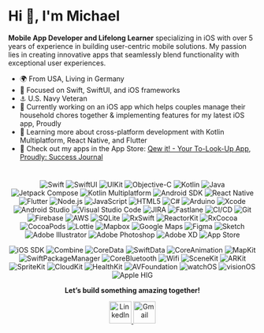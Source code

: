 # Hi 👋, I'm Michael

**Mobile App Developer and Lifelong Learner** specializing in iOS with over 5 years of experience in building user-centric mobile solutions. My passion lies in creating innovative apps that seamlessly blend functionality with exceptional user experiences.

- 🌍 From USA, Living in Germany  
- 🎯 Focused on Swift, SwiftUI, and iOS frameworks
- ⚓️ U.S. Navy Veteran
- 🐝 Currently working on an iOS app which helps couples manage their household chores together & implementing features for my latest iOS app, Proudly
- 🌱 Learning more about cross-platform development with Kotlin Multiplatform, React Native, and Flutter
- 📱 Check out my apps in the App Store: [Qew it! - Your To-Look-Up App](https://apps.apple.com/us/app/qew-it-your-to-look-up-app/id1469611711), [Proudly: Success Journal](https://apps.apple.com/us/app/proudly-reflect-remind/id6746349908)

# 
<p align="center">
  <!-- 🚀 Languages & Frameworks -->
  <img src="https://img.shields.io/badge/Swift-FA7343?style=flat&logo=swift&logoColor=white" alt="Swift"/>
  <img src="https://img.shields.io/badge/SwiftUI-007AFF?style=flat&logo=swift&logoColor=white" alt="SwiftUI"/>
  <img src="https://img.shields.io/badge/UIKit-000000?style=flat&logo=apple&logoColor=white" alt="UIKit"/>
  <img src="https://img.shields.io/badge/Objective--C-000000?style=flat&logo=apple&logoColor=white" alt="Objective-C"/>

  <!-- Android & Kotlin -->
  <img src="https://img.shields.io/badge/Kotlin-0095D5?style=flat&logo=kotlin&logoColor=white" alt="Kotlin"/>
  <img src="https://img.shields.io/badge/java-%23ED8B00.svg?style=flat&logo=openjdk&logoColor=white" alt="Java"/>
  <img src="https://img.shields.io/badge/Jetpack%20Compose-4285F4?style=flat&logo=jetpack-compose&logoColor=white" alt="Jetpack Compose"/>
  <img src="https://img.shields.io/badge/Kotlin%20Multiplatform-0095D5?style=flat&logo=kotlin&logoColor=white" alt="Kotlin Multiplatform"/>
  <img src="https://img.shields.io/badge/Android%20SDK-3DDC84?style=flat&logo=android&logoColor=white" alt="Android SDK"/>
  
  <!-- Cross-Platform & Web -->
  <img src="https://img.shields.io/badge/React%20Native-61DAFB?style=flat&logo=react&logoColor=black" alt="React Native"/>
  <img src="https://img.shields.io/badge/Flutter-02569B?style=flat&logo=flutter&logoColor=white" alt="Flutter"/>
  <img src="https://img.shields.io/badge/Node.js-339933?style=flat&logo=node.js&logoColor=white" alt="Node.js"/>
  <img src="https://img.shields.io/badge/JavaScript-F7DF1E?style=flat&logo=javascript&logoColor=black" alt="JavaScript"/>
  <img src="https://img.shields.io/badge/HTML5-E34F26?style=flat&logo=html5&logoColor=white" alt="HTML5"/>
  <img src="https://img.shields.io/badge/C%23-239120?style=flat&logo=csharp&logoColor=white" alt="C#"/>
  <img src="https://img.shields.io/badge/Arduino-00979D?style=flat&logo=arduino&logoColor=white" alt="Arduino"/>
  
  <!-- 🔧 Development Tools -->
  <img src="https://img.shields.io/badge/Xcode-147EFB?style=flat&logo=xcode&logoColor=white" alt="Xcode"/>
  <img src="https://img.shields.io/badge/Android%20Studio-3DDC84?style=flat&logo=android-studio&logoColor=white" alt="Android Studio"/>
  <img src="https://img.shields.io/badge/Visual%20Studio%20Code-007ACC?style=flat&logo=visual-studio-code&logoColor=white" alt="Visual Studio Code"/>
  <img src="https://img.shields.io/badge/JIRA-0052CC?style=flat&logo=jira&logoColor=white" alt="JIRA"/>
  <img src="https://img.shields.io/badge/Fastlane-00F200?style=flat&logo=fastlane&logoColor=white" alt="Fastlane"/>
  <img src="https://img.shields.io/badge/CI/CD-2088FF?style=flat&logo=github-actions&logoColor=white" alt="CI/CD"/>
  <img src="https://img.shields.io/badge/Git-F05032?style=flat&logo=git&logoColor=white" alt="Git"/>
  <img src="https://img.shields.io/badge/Firebase-FFCA28?style=flat&logo=firebase&logoColor=black" alt="Firebase"/>
  <img src="https://img.shields.io/badge/Amazon%20AWS-FF9900?style=flat&logo=amazon-aws&logoColor=white" alt="AWS"/>
  <img src="https://img.shields.io/badge/SQLite-003B57?style=flat&logo=sqlite&logoColor=white" alt="SQLite"/> 

  <!-- Third-Party Libraries and Tools -->
  <img src="https://img.shields.io/badge/RxSwift-DD0B78?style=flat&logoColor=white" alt="RxSwift"/>
  <img src="https://img.shields.io/badge/ReactorKit-DD0B78?style=flat&logoColor=white" alt="ReactorKit"/>
  <img src="https://img.shields.io/badge/RxCocoa-DD0B78?style=flat&logoColor=white" alt="RxCocoa"/>
  <img src="https://img.shields.io/badge/CocoaPods-E1E4E8?style=flat&logo=cocoapods&logoColor=black" alt="CocoaPods"/>
  <img src="https://img.shields.io/badge/Lottie-FF9900?style=flat&logo=lottie&logoColor=white" alt="Lottie"/>
  <img src="https://img.shields.io/badge/Mapbox-000000?style=flat&logo=mapbox&logoColor=white" alt="Mapbox"/>
  <img src="https://img.shields.io/badge/Google%20Maps-4285F4?style=flat&logo=google-maps&logoColor=white" alt="Google Maps"/>

   <!-- 🎨 Design & Prototyping -->
  <img src="https://img.shields.io/badge/Figma-F24E1E?style=flat&logo=figma&logoColor=white" alt="Figma"/>
  <img src="https://img.shields.io/badge/Sketch-F7B500?style=flat&logo=sketch&logoColor=black" alt="Sketch"/>
  <img src="https://img.shields.io/badge/Adobe%20Illustrator-330000?style=flat&logo=adobe-illustrator&labelColor=FF9A01" alt="Adobe Illustrator"/>
  <img src="https://img.shields.io/badge/Adobe%20Photoshop-011E36?style=flat&logo=adobe-photoshop&labelColor=31A8FF" alt="Adobe Photoshop"/>
  <img src="https://img.shields.io/badge/Adobe%20XD-450237?style=flat&logo=adobe-xd&labelColor=FF64F7" alt="Adobe XD"/>

    
  <!-- 📱 App Deployment & Distribution -->
  <img src="https://img.shields.io/badge/App%20Store-0D96F6?style=flat&logo=app-store&logoColor=white" alt="App Store"/>  
</p>

<p align="center">
  <!-- iOS Specific Frameworks and Tools -->
  <img src="https://img.shields.io/badge/iOS%20SDK-E1E4E8?style=flat&logo=apple&logoColor=000000" alt="iOS SDK"/>
  <img src="https://img.shields.io/badge/Combine-E1E4E8?style=flat&logo=apple&logoColor=000000" alt="Combine"/>
  <img src="https://img.shields.io/badge/CoreData-E1E4E8?style=flat&logo=apple&logoColor=000000" alt="CoreData"/>
  <img src="https://img.shields.io/badge/SwiftData-E1E4E8?style=flat&logo=apple&logoColor=000000" alt="SwiftData"/>
  <img src="https://img.shields.io/badge/CoreAnimation-E1E4E8?style=flat&logo=apple&logoColor=000000" alt="CoreAnimation"/>
  <img src="https://img.shields.io/badge/MapKit-E1E4E8?style=flat&logo=apple&logoColor=000000" alt="MapKit"/>
  <img src="https://img.shields.io/badge/Swift%20Package%20Manager-E1E4E8?style=flat&logo=apple&logoColor=000000" alt="SwiftPackageManager"/>
  <img src="https://img.shields.io/badge/CoreBluetooth-E1E4E8?style=flat&logo=apple&logoColor=000000" alt="CoreBluetooth"/>
  <img src="https://img.shields.io/badge/Wifi-E1E4E8?style=flat&logo=apple&logoColor=000000" alt="Wifi"/>
  <img src="https://img.shields.io/badge/SceneKit-E1E4E8?style=flat&logo=apple&logoColor=000000" alt="SceneKit"/>
  <img src="https://img.shields.io/badge/ARKit-E1E4E8?style=flat&logo=apple&logoColor=000000" alt="ARKit"/>
  <img src="https://img.shields.io/badge/SpriteKit-E1E4E8?style=flat&logo=apple&logoColor=000000" alt="SpriteKit"/>
  <img src="https://img.shields.io/badge/CloudKit-E1E4E8?style=flat&logo=apple&logoColor=000000" alt="CloudKit"/>
  <img src="https://img.shields.io/badge/HealthKit-E1E4E8?style=flat&logo=apple&logoColor=000000" alt="HealthKit"/>
  <img src="https://img.shields.io/badge/AVFoundation-E1E4E8?style=flat&logo=apple&logoColor=000000" alt="AVFoundation"/>
  <img src="https://img.shields.io/badge/watchOS-E1E4E8?style=flat&logo=apple&logoColor=000000" alt="watchOS"/>
  <img src="https://img.shields.io/badge/visionOS-E1E4E8?style=flat&logo=apple&logoColor=000000" alt="visionOS"/>
  <img src="https://img.shields.io/badge/Apple%20HIG-E1E4E8?style=flat&logo=apple&logoColor=000000" alt="Apple HIG"/>
</p>



<!-- Centered Subheading -->
<p align="center">
  <b>Let’s build something amazing together!</b>
</p>

<p align="center">
  <!-- LinkedIn Icon -->
  <a href="https://linkedin.com/in/michael-a-colonna" target="_blank">
    <img src="https://img.icons8.com/color/96/000000/linkedin.png" alt="LinkedIn" width="45" height="45"/>
  </a>
  <!-- Gmail Icon -->
  <a href="mailto:mcolonnajr@gmail.com" target="_blank">
    <img src="https://img.icons8.com/color/96/000000/gmail.png" alt="Gmail" width="45" height="45"/>
  </a>
</p>


<!--
**mcolojr/mcolojr** is a ✨ _special_ ✨ repository because its `README.md` (this file) appears on your GitHub profile.

Here are some ideas to get you started:

- 🔭 I’m currently working on ...
- 🌱 I’m currently learning ...
- 👯 I’m looking to collaborate on ...
- 🤔 I’m looking for help with ...
- 💬 Ask me about ...
- 📫 How to reach me: ...
- 😄 Pronouns: ...
- ⚡ Fun fact: ...

-->
